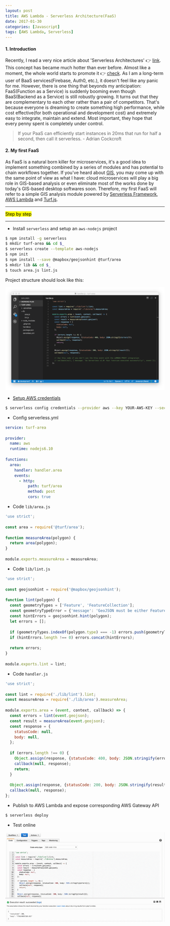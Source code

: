 ```yaml
---
layout: post
title: AWS Lambda - Serverless Architecture(FaaS)
date: 2017-01-30
categories: [Javascript]
tags: [AWS Lambda, Serverless]
---
```


#### 1. Introduction

Recently, I read a very nice article about 'Serverless Architectures' :point_right: [link](https://martinfowler.com/articles/serverless.html). This concept has became much hotter than ever before. Almost like a moment, the whole world starts to promote it :point_right: [check](https://github.com/JustServerless/awesome-serverless). As I am a long-term user of BaaS services(Firebase, Auth0, etc.), it doesn't feel like any panic for me. However, there is one thing that beyonds my anticipation: FaaS(Function as a Service) is suddenly booming even though BaaS(Backend as a Service) is still robustly growing. It turns out that they are complementary to each other rather than a pair of competitors. That's because everyone is dreaming to create something high performance, while cost effective(for both operational and development cost) and extremely easy to integrate, maintain and extend. Most important, they hope that every penny spent is completely under control.

> If your PaaS can efficiently start instances in 20ms that run for half a second, then call it serverless. - Adrian Cockcroft

#### 2. My first FaaS 

As FaaS is a natural born killer for microservices, it's a good idea to implement something combined by a series of modules and has potential to chain workflows together. If you've heard about [GIS](http://www.esri.com/what-is-gis), you may come up with the same point of view as what I have: cloud microservices will play a big role in GIS-based analysis or even eliminate most of the works done by today's GIS-based desktop softwares soon. Therefore, my first FaaS will refer to a simple GIS analysis module powered by [Serverless Framework](https://serverless.com/), [AWS Lambda](https://aws.amazon.com/lambda/) and [Turf.js](https://github.com/Turfjs/turf).

<hr>
<mark>Step by step</mark>
<hr>

* Install `serverless` and setup an `aws-nodejs` project

```bash
$ npm install -g serverless
$ mkdir turf-area && cd $_
$ serverless create --template aws-nodejs 
$ npm init
$ npm install --save @mapbox/geojsonhint @turf/area
$ mkdir lib && cd $_
$ touch area.js lint.js
```

Project structure should look like this:

![Project structure](/assets/img/blogs/20170130-2.png)

*  [Setup AWS credentials]((https://serverless.com/framework/docs/providers/aws/guide/credentials/))

```bash
$ serverless config credentials --provider aws --key YOUR-AWS-KEY --secret YOUR-AWS-SECRET 
``` 

* Config serverless.yml

```yml
service: turf-area

provider:
  name: aws
  runtime: nodejs6.10

functions:
  area:
    handler: handler.area
    events:
      - http:
          path: turf/area
          method: post
          cors: true
```

* Code `lib/area.js`

```javascript
'use strict';

const area = require('@turf/area');

function measureArea(polygon) {
  return area(polygon);
}

module.exports.measureArea = measureArea;
```

* Code `lib/lint.js`

```javascript
'use strict';

const geojsonhint = require('@mapbox/geojsonhint');

function lint(polygon) {
  const geometryTypes = ['Feature', 'FeatureCollection'];
  const geometryTypeError = {'message': 'GeoJSON must be either Feature or FeatureCollection.', 'line': null};
  const hintErrors = geojsonhint.hint(polygon);
  let errors = [];

  if (geometryTypes.indexOf(polygon.type) === -1) errors.push(geometryTypeError);
  if (hintErrors.length !== 0) errors.concat(hintErrors);

  return errors;
}

module.exports.lint = lint;
```

* Code `handler.js`

```javascript
'use strict';

const lint = require('./lib/lint').lint;
const measureArea = require('./lib/area').measureArea;

module.exports.area = (event, context, callback) => {
  const errors = lint(event.geojson);
  const result = measureArea(event.geojson);
  const response = {
    statusCode: null,
    body: null,
  };

  if (errors.length !== 0) {
    Object.assign(response, {statusCode: 400, body: JSON.stringify(errors)});
    callback(null, response);
    return;
  }

  Object.assign(response, {statusCode: 200, body: JSON.stringify(result)});
  callback(null, response);
};
```

* Publish to AWS Lambda and expose corresponding AWS Gateway API 

```bash
$ serverless deploy
```

* Test online

![Test FaaS Online](/assets/img/blogs/20170130-1.gif)


     



